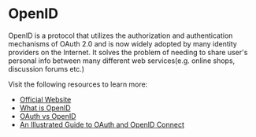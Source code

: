 # OpenID

OpenID is a protocol that utilizes the authorization and authentication mechanisms of OAuth 2.0 and is now widely adopted by many identity providers on the Internet.
It solves the problem of needing to share user's personal info between many different web services(e.g. online shops, discussion forums etc.)

Visit the following resources to learn more:

- [Official Website](https://openid.net/)
- [What is OpenID](https://openid.net/connect/)
- [OAuth vs OpenID](https://securew2.com/blog/oauth-vs-openid-which-is-better)
- [An Illustrated Guide to OAuth and OpenID Connect](https://www.youtube.com/watch?v=t18YB3xDfXI)
